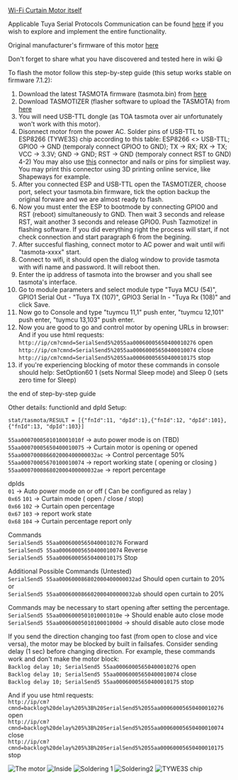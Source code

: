 [Wi-Fi Curtain Motor itself](https://www.aliexpress.com/item/32957276089.html)

Applicable Tuya Serial Protocols Communication can be found [here](https://github.com/arendst/Tasmota/files/3658412/protocol_CurtainM_20190926.pdf) if you wish to explore and implement the entire functionality.  

Original manufacturer's firmware of this motor [here](https://github.com/Greefon/docs/blob/master/original_flash_Tuya_motor.bin) 

Don't forget to share what you have discovered and tested here in wiki :smiley:  

To flash the motor follow this step-by-step guide (this setup works stable on firmware 7.1.2):

1) Download the latest TASMOTA firmware (tasmota.bin) from [here](https://github.com/arendst/Tasmota/releases)
2) Download TASMOTIZER (flasher software to upload the TASMOTA) from [here](https://github.com/tasmota/tasmotizer)
3) You will need USB-TTL dongle (as TOA tasmota over air unfortunately won't work with this motor).
4) Disonnect motor from the power AC.
Solder pins of USB-TTL to ESP8266 (TYWE3S) chip according to this table:
ESP8266 <> USB-TTL;
GPIO0 -> GND (temporaly connect GPIOO to GND);
TX -> RX;
RX -> TX;
VCC -> 3.3V;
GND -> GND;
RST -> GND (temporaly connect RST to GND)
4-2) You may also use [this](https://www.thingiverse.com/thing:3229822/) connector and nails or pins for simpliest way. You may print this connector using 3D printing online service, like Shapeways for example.
5) After you connected ESP and USB-TTL open the TASMOTIZER, choose port, select your tasmota.bin firmware, tick the option backup the original forware and we are almost ready to flash.
6) Now you must enter the ESP to bootmode by connecting GPIO0 and RST (reboot) simultaneously to GND. Then wait 3 seconds and release RST, wait another 3 seconds and release GPIO0. Push Tazmotize! in flashing software. If you did everything right the process will start, if not check connection and start paragraph 6 from the begining.
7) After succesful flashing, connect motor to AC power and wait until wifi "tasmota-xxxx" start.
8) Connect to wifi, it should open the dialog window to provide tasmota with wifi name and password. It will reboot then.
9) Enter the ip address of tasmota into the browser and you shall see tasmota's interface.
10) Go to module parameters and select module type "Tuya MCU (54)", GPIO1 Serial Out - "Tuya TX (107)", GPIO3 Serial In - "Tuya Rx (108)" and click Save.
11) Now go to Console and type "tuymcu 11,1" push enter, "tuymcu 12,101" push enter, "tuymcu 13,103" push enter.
12) Now you are good to go and control motor by opening URLs in browser:
And if you use html requests:  
`http://ip/cm?cmnd=SerialSend5%2055aa00060005650400010276` open  
`http://ip/cm?cmnd=SerialSend5%2055aa00060005650400010074` close  
`http://ip/cm?cmnd=SerialSend5%2055aa00060005650400010175` stop  
13) if you're experiencing blocking of motor these commands in console should help:
SetOption60 1 (sets Normal Sleep mode) and Sleep 0 (sets zero time for Sleep)

the end of step-by-step guide

Other details:
functionId and dpId Setup:  
```
stat/tasmota/RESULT = [{"fnId":11, "dpId":1},{"fnId":12, "dpId":101},{"fnId":13, "dpId":103}]
```

`55aa0007000501010001010f` -> auto power mode is on (TBD)  
`55aa00070005650400010075` -> Curtain motor is opening or opened  
`55aa000700086602000400000032ac` -> Control percentage 50%  
`55aa00070005670100010074` -> report working state ( opening or closing )  
`55aa000700086802000400000032ae` -> report percentage   


dpIds  
`01` -> Auto power mode on or off ( Can be configured as relay )  
`0x65` `101` -> Curtain mode ( open / close / stop)  
`0x66` `102` -> Curtain open percentage  
`0x67` `103` -> report work state  
`0x68` `104` -> Curtain percentage report only  

Commands  
`SerialSend5 55aa00060005650400010276` Forward  
`SerialSend5 55aa00060005650400010074` Reverse  
`SerialSend5 55aa00060005650400010175` Stop  

Additional Possible Commands (Untested)  
`SerialSend5 55aa000600086802000400000032ad` Should open curtain to 20%  
or  
`SerialSend5 55aa000600086602000400000032ab` should open curtain to 20%  

Commands may be necessary to start opening after setting the percentage.  
`SerialSend5 55aa0006000501010001010e` -> Should enable auto close mode  
`SerialSend5 55aa0006000501010001000d` -> should disable auto close mode  

If you send the direction changing too fast (from open to close and vice versa), the motor may be blocked by built in failsafes. Consider sending delay (1 sec) before changing direction. For example, these commands work and don't make the motor block:  
`Backlog delay 10; SerialSend5 55aa00060005650400010276` open  
`Backlog delay 10; SerialSend5 55aa00060005650400010074` close  
`Backlog delay 10; SerialSend5 55aa00060005650400010175` stop  

And if you use html requests:  
`http://ip/cm?cmnd=backlog%20delay%205%3B%20SerialSend5%2055aa00060005650400010276` open  
`http://ip/cm?cmnd=backlog%20delay%205%3B%20SerialSend5%2055aa00060005650400010074` close  
`http://ip/cm?cmnd=backlog%20delay%205%3B%20SerialSend5%2055aa00060005650400010175` stop  

![The motor](https://user-images.githubusercontent.com/16508296/65697684-01ae0f00-e084-11e9-91d5-eb85f312ef84.jpg)
![Inside](https://user-images.githubusercontent.com/16508296/65697737-1d191a00-e084-11e9-8752-6d5d78ce8abf.jpg)
![Soldering 1](https://user-images.githubusercontent.com/16508296/65697782-31f5ad80-e084-11e9-94d5-5e12d3aa278c.jpg)
![Soldering2](https://user-images.githubusercontent.com/16508296/65697826-4a65c800-e084-11e9-9129-16e61f57c3b7.jpg)
![TYWE3S chip](https://user-images.githubusercontent.com/16508296/65697877-5c476b00-e084-11e9-99e2-d0a96cea5096.jpg)
